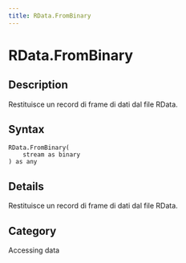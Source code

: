 ```yaml
---
title: RData.FromBinary
---
```


# RData.FromBinary


## Description

Restituisce un record di frame di dati dal file RData.


## Syntax

```powerquery
RData.FromBinary(
    stream as binary
) as any
```


## Details

Restituisce un record di frame di dati dal file RData.



## Category
Accessing data
